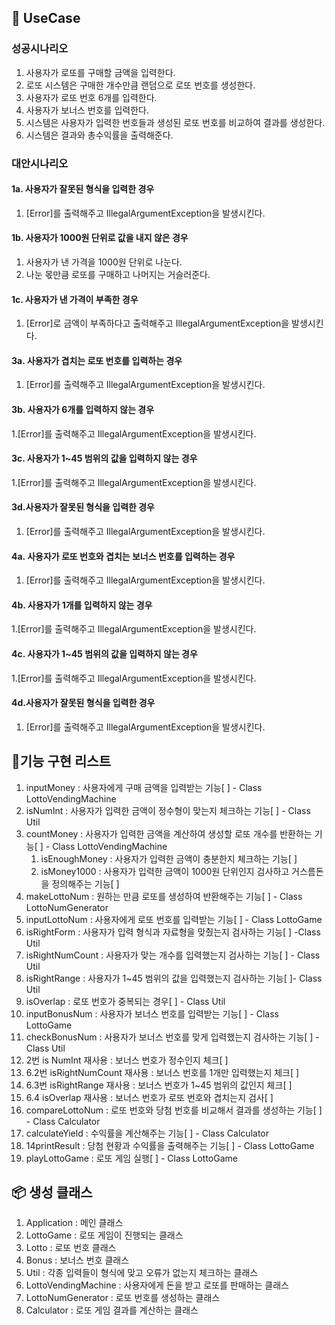 ## 🎯 UseCase
### 성공시나리오
1. 사용자가 로또를 구매할 금액을 입력한다.
2. 로또 시스템은 구매한 개수만큼 랜덤으로 로또 번호를 생성한다.
3. 사용자가 로또 번호 6개를 입력한다.
4. 사용자가 보너스 번호를 입력한다.
5. 시스템은 사용자가 입력한 번호들과 생성된 로또 번호를 비교하여 결과를 생성한다.
6. 시스템은 결과와 총수익률을 출력해준다. 


### 대안시나리오
#### 1a. 사용자가 잘못된 형식을 입력한 경우
1. [Error]를 출력해주고 IllegalArgumentException을 발생시킨다.

#### 1b. 사용자가 1000원 단위로 값을 내지 않은 경우
1. 사용자가 낸 가격을 1000원 단위로 나눈다.
2. 나눈 몫만큼 로또를 구매하고 나머지는 거슬러준다.

#### 1c. 사용자가 낸 가격이 부족한 경우
1. [Error]로 금액이 부족하다고 출력해주고 IllegalArgumentException을 발생시킨다.

#### 3a. 사용자가 겹치는 로또 번호를 입력하는 경우
1. [Error]를 출력해주고 IllegalArgumentException을 발생시킨다.

#### 3b. 사용자가 6개를 입력하지 않는 경우
1.[Error]를 출력해주고 IllegalArgumentException을 발생시킨다.

#### 3c. 사용자가 1~45 범위의 값을 입력하지 않는 경우
1.[Error]를 출력해주고 IllegalArgumentException을 발생시킨다.

#### 3d.사용자가 잘못된 형식을 입력한 경우
1. [Error]를 출력해주고 IllegalArgumentException을 발생시킨다.

#### 4a. 사용자가 로또 번호와 겹치는 보너스 번호를 입력하는 경우
1. [Error]를 출력해주고 IllegalArgumentException을 발생시킨다.

#### 4b. 사용자가 1개를 입력하지 않는 경우
1.[Error]를 출력해주고 IllegalArgumentException을 발생시킨다.

#### 4c. 사용자가 1~45 범위의 값을 입력하지 않는 경우
1.[Error]를 출력해주고 IllegalArgumentException을 발생시킨다.

#### 4d.사용자가 잘못된 형식을 입력한 경우
1. [Error]를 출력해주고 IllegalArgumentException을 발생시킨다.



## 📝기능 구현 리스트
1. inputMoney : 사용자에게 구매 금액을 입력받는 기능[ ] - Class LottoVendingMachine
2. isNumInt : 사용자가 입력한 금액이 정수형이 맞는지 체크하는 기능[ ] - Class Util
3. countMoney : 사용자가 입력한 금액을 계산하여 생성할 로또 개수를 반환하는 기능[ ] - Class LottoVendingMachine
   1. isEnoughMoney : 사용자가 입력한 금액이 충분한지 체크하는 기능[ ] 
   2. isMoney1000 : 사용자가 입력한 금액이 1000원 단위인지 검사하고 거스름돈을 정의해주는 기능[ ]
4. makeLottoNum : 원하는 만큼 로또를 생성하여 반환해주는 기능[ ] - Class LottoNumGenerator
5. inputLottoNum : 사용자에게 로또 번호를 입력받는 기능[ ] - Class LottoGame
6. isRightForm : 사용자가 입력 형식과 자료형을 맞췄는지 검사하는 기능[ ] -Class Util
7. isRightNumCount : 사용자가 맞는 개수를 입력했는지 검사하는 기능[ ] - Class Util
8. isRightRange : 사용자가 1~45 범위의 값을 입력했는지 검사하는 기능[ ]- Class Util
9. isOverlap : 로또 번호가 중복되는 경우[ ] - Class Util
10. inputBonusNum : 사용자가 보너스 번호를 입력받는 기능[ ] - Class LottoGame
11. checkBonusNum : 사용자가 보너스 번호를 맞게 입력했는지 검사하는 기능[ ] -Class Util
   1. 2번 is NumInt 재사용 : 보너스 번호가 정수인지 체크[ ]
   2. 6.2번 isRightNumCount 재사용 : 보너스 번호를 1개만 입력했는지 체크[ ]
   3. 6.3번 isRightRange 재사용 : 보너스 번호가 1~45 범위의 값인지 체크[ ]
   4. 6.4 isOverlap 재사용 : 보너스 번호가 로또 번호와 겹치는지 검사[ ]
12. compareLottoNum : 로또 번호와 당첨 번호를 비교해서 결과를 생성하는 기능[ ] - Class Calculator
13. calculateYield : 수익률을 계산해주는 기능[ ] - Class Calculator 
14. 14printResult : 당첨 현황과 수익률을 출력해주는 기능[ ] - Class LottoGame 
15. playLottoGame : 로또 게임 실행[ ] - Class LottoGame

## 📦️ 생성 클래스
1. Application : 메인 클래스
2. LottoGame : 로또 게임이 진행되는 클래스
3. Lotto : 로또 번호 클래스
4. Bonus : 보너스 번호 클래스
5. Util : 각종 입력들이 형식에 맞고 오류가 없는지 체크하는 클래스
6. LottoVendingMachine : 사용자에게 돈을 받고 로또를 판매하는 클래스
7. LottoNumGenerator : 로또 번호를 생성하는 클래스
8. Calculator : 로또 게임 결과를 계산하는 클래스